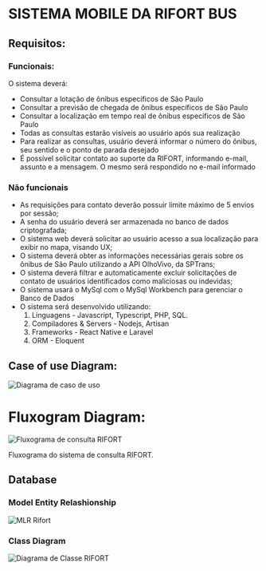 # SISTEMA MOBILE DA RIFORT BUS

## Requisitos:

### Funcionais:
O sistema deverá:
* Consultar a lotação de ônibus específicos de São Paulo
* Consultar a previsão de chegada de ônibus específicos de São Paulo
* Consultar a localização em tempo real de ônibus específicos de São Paulo
* Todas as consultas estarão visíveis ao usuário após sua realização
* Para realizar as consultas, usuário deverá informar o número do ônibus, seu sentido e o ponto de parada desejado
* É possível solicitar contato ao suporte da RIFORT, informando e-mail, assunto e a mensagem. O mesmo será respondido no e-mail informado

### Não funcionais

* As requisições para contato deverão possuir limite máximo de 5 envios por sessão;
* A senha do usuário deverá ser armazenada no banco de dados criptografada;
* O sistema web deverá solicitar ao usuário acesso a sua localização para exibir no mapa, visando UX;
* O sistema deverá obter as informações necessárias gerais sobre os ônibus de São Paulo utilizando a API OlhoVivo, da SPTrans;
* O sistema deverá filtrar e automaticamente excluir solicitações de contato de usuários identificados como maliciosas ou indevidas;
* O sistema usará o MySql com o MySql Workbench para gerenciar o Banco de Dados
* O sistema será desenvolvido utilizando:
    1. Linguagens - Javascript, Typescript, PHP, SQL.
    2. Compiladores & Servers - Nodejs, Artisan
    3. Frameworks - React Native e Laravel
    4. ORM - Eloquent

## Case of use Diagram:

![Diagrama de caso de uso](https://github.com/RafaelDuarteF/rifort-web-vue-laravel/assets/103393497/50b8b661-60b2-4aa7-9b6d-8d64c1e8fb27)

# Fluxogram Diagram:

![Fluxograma de consulta RIFORT](https://github.com/RafaelDuarteF/rifort-mobile-react-native/assets/103393497/fdcca694-f3b4-4e6c-b1ee-035393bdba60)

Fluxograma do sistema de consulta RIFORT.

## Database

### Model Entity Relashionship

![MLR Rifort](https://github.com/RafaelDuarteF/rifort-web-vue-laravel/assets/103393497/352ee180-d02b-4c81-abf6-1ebf584700da)

### Class Diagram

![Diagrama de Classe RIFORT](https://github.com/RafaelDuarteF/rifort-web-vue-laravel/assets/103393497/dafff9b7-125a-467e-a290-225c9995083a)
